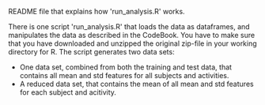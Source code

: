 README file that explains how 'run_analysis.R' works.

There is one script 'run_analysis.R' that loads the data as dataframes, and manipulates the data as described in the CodeBook. You have to make sure that you
have downloaded and unzipped the original zip-file in your working directory for R. 
The script generates two data sets:
- One data set, combined from both the training and test data, that contains all mean and std features for all subjects and activities.
- A reduced data set, that contains the mean of all mean and std features for each subject and acitivity.  